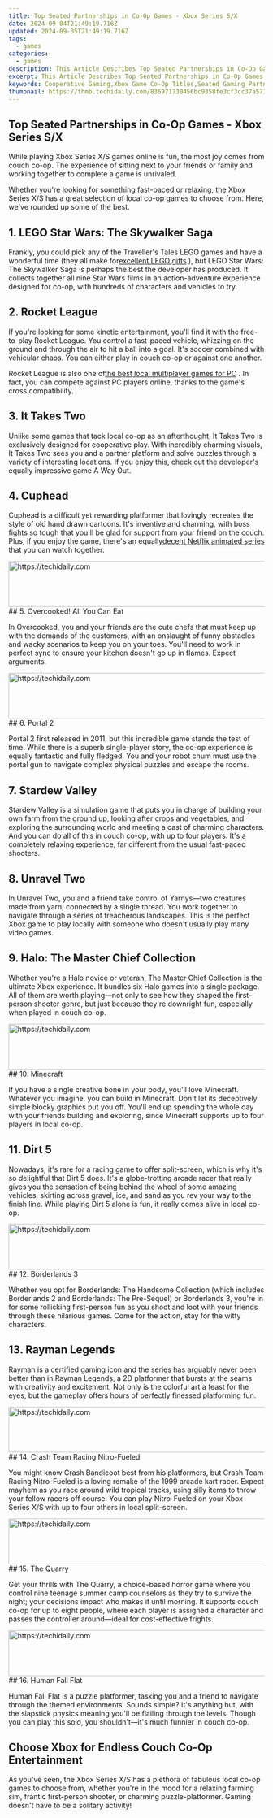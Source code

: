 ```yaml
---
title: Top Seated Partnerships in Co-Op Games - Xbox Series S/X
date: 2024-09-04T21:49:19.716Z
updated: 2024-09-05T21:49:19.716Z
tags:
  - games
categories:
  - games
description: This Article Describes Top Seated Partnerships in Co-Op Games - Xbox Series S/X
excerpt: This Article Describes Top Seated Partnerships in Co-Op Games - Xbox Series S/X
keywords: Cooperative Gaming,Xbox Game Co-Op Titles,Seated Gaming Partnership,Co-Op Strategy Games,Xbox Series X Gaming Partnerships,Solo Vs. Co-Op Game Experience,Next-Gen Cooperative Play
thumbnail: https://thmb.techidaily.com/836971730456bc9358fe3cf3cc37a571dba17728e808122dfec490930e9df565.jpg
---
```


## Top Seated Partnerships in Co-Op Games - Xbox Series S/X

 While playing Xbox Series X/S games online is fun, the most joy comes from couch co-op. The experience of sitting next to your friends or family and working together to complete a game is unrivaled.

 Whether you're looking for something fast-paced or relaxing, the Xbox Series X/S has a great selection of local co-op games to choose from. Here, we've rounded up some of the best.

## 1. LEGO Star Wars: The Skywalker Saga

 Frankly, you could pick any of the Traveller's Tales LEGO games and have a wonderful time (they all make for[excellent LEGO gifts](https://www.makeuseof.com/tag/best-lego-gifts/) ), but LEGO Star Wars: The Skywalker Saga is perhaps the best the developer has produced. It collects together all nine Star Wars films in an action-adventure experience designed for co-op, with hundreds of characters and vehicles to try.

## 2. Rocket League

 If you're looking for some kinetic entertainment, you'll find it with the free-to-play Rocket League. You control a fast-paced vehicle, whizzing on the ground and through the air to hit a ball into a goal. It's soccer combined with vehicular chaos. You can either play in couch co-op or against one another.

 Rocket League is also one of[the best local multiplayer games for PC](https://www.makeuseof.com/tag/7-best-couch-co-op-games-pc/) . In fact, you can compete against PC players online, thanks to the game's cross compatibility.

## 3. It Takes Two

 Unlike some games that tack local co-op as an afterthought, It Takes Two is exclusively designed for cooperative play. With incredibly charming visuals, It Takes Two sees you and a partner platform and solve puzzles through a variety of interesting locations. If you enjoy this, check out the developer's equally impressive game A Way Out.

## 4. Cuphead

 Cuphead is a difficult yet rewarding platformer that lovingly recreates the style of old hand drawn cartoons. It's inventive and charming, with boss fights so tough that you'll be glad for support from your friend on the couch. Plus, if you enjoy the game, there's an equally[decent Netflix animated series](https://www.makeuseof.com/tag/animated-shows-adults-netflix/) that you can watch together.

<!-- affiliate ads begin -->
<a href="https://appsumo.8odi.net/c/5597632/2037359/7443" target="_top" id="2037359">
  <img src="//a.impactradius-go.com/display-ad/7443-2037359" border="0" alt="https://techidaily.com" width="728" height="90"/>
</a>
<img height="0" width="0" src="https://appsumo.8odi.net/i/5597632/2037359/7443" style="position:absolute;visibility:hidden;" border="0" />
<!-- affiliate ads end -->
## 5. Overcooked! All You Can Eat

 In Overcooked, you and your friends are the cute chefs that must keep up with the demands of the customers, with an onslaught of funny obstacles and wacky scenarios to keep you on your toes. You'll need to work in perfect sync to ensure your kitchen doesn't go up in flames. Expect arguments.

<!-- affiliate ads begin -->
<a href="https://aligracehair.sjv.io/c/5597632/1959712/19272" target="_top" id="1959712">
  <img src="//a.impactradius-go.com/display-ad/19272-1959712" border="0" alt="https://techidaily.com" width="728" height="90"/>
</a>
<img height="0" width="0" src="https://aligracehair.sjv.io/i/5597632/1959712/19272" style="position:absolute;visibility:hidden;" border="0" />
<!-- affiliate ads end -->
## 6. Portal 2

 Portal 2 first released in 2011, but this incredible game stands the test of time. While there is a superb single-player story, the co-op experience is equally fantastic and fully fledged. You and your robot chum must use the portal gun to navigate complex physical puzzles and escape the rooms.

## 7. Stardew Valley

 Stardew Valley is a simulation game that puts you in charge of building your own farm from the ground up, looking after crops and vegetables, and exploring the surrounding world and meeting a cast of charming characters. And you can do all of this in couch co-op, with up to four players. It's a completely relaxing experience, far different from the usual fast-paced shooters.

## 8. Unravel Two

 In Unravel Two, you and a friend take control of Yarnys—two creatures made from yarn, connected by a single thread. You work together to navigate through a series of treacherous landscapes. This is the perfect Xbox game to play locally with someone who doesn't usually play many video games.

## 9. Halo: The Master Chief Collection

 Whether you're a Halo novice or veteran, The Master Chief Collection is the ultimate Xbox experience. It bundles six Halo games into a single package. All of them are worth playing—not only to see how they shaped the first-person shooter genre, but just because they're downright fun, especially when played in couch co-op.

<!-- affiliate ads begin -->
<a href="https://appsumo.8odi.net/c/5597632/2082521/7443" target="_top" id="2082521">
  <img src="//a.impactradius-go.com/display-ad/7443-2082521" border="0" alt="https://techidaily.com" width="728" height="90"/>
</a>
<img height="0" width="0" src="https://appsumo.8odi.net/i/5597632/2082521/7443" style="position:absolute;visibility:hidden;" border="0" />
<!-- affiliate ads end -->
## 10. Minecraft

 If you have a single creative bone in your body, you'll love Minecraft. Whatever you imagine, you can build in Minecraft. Don't let its deceptively simple blocky graphics put you off. You'll end up spending the whole day with your friends building and exploring, since Minecraft supports up to four players in local co-op.

## 11. Dirt 5

 Nowadays, it's rare for a racing game to offer split-screen, which is why it's so delightful that Dirt 5 does. It's a globe-trotting arcade racer that really gives you the sensation of being behind the wheel of some amazing vehicles, skirting across gravel, ice, and sand as you rev your way to the finish line. While playing Dirt 5 alone is fun, it really comes alive in local co-op.

<!-- affiliate ads begin -->
<a href="https://appsumo.8odi.net/c/5597632/2123750/7443" target="_top" id="2123750">
  <img src="//a.impactradius-go.com/display-ad/7443-2123750" border="0" alt="https://techidaily.com" width="728" height="90"/>
</a>
<img height="0" width="0" src="https://appsumo.8odi.net/i/5597632/2123750/7443" style="position:absolute;visibility:hidden;" border="0" />
<!-- affiliate ads end -->
## 12. Borderlands 3

 Whether you opt for Borderlands: The Handsome Collection (which includes Borderlands 2 and Borderlands: The Pre-Sequel) or Borderlands 3, you're in for some rollicking first-person fun as you shoot and loot with your friends through these hilarious games. Come for the action, stay for the witty characters.

## 13. Rayman Legends

 Rayman is a certified gaming icon and the series has arguably never been better than in Rayman Legends, a 2D platformer that bursts at the seams with creativity and excitement. Not only is the colorful art a feast for the eyes, but the gameplay offers hours of perfectly finessed platforming fun.

<!-- affiliate ads begin -->
<a href="https://imp.i357552.net/c/5597632/1006793/11832" target="_top" id="1006793">
  <img src="//a.impactradius-go.com/display-ad/11832-1006793" border="0" alt="https://techidaily.com" width="728" height="90"/>
</a>
<img height="0" width="0" src="https://imp.i357552.net/i/5597632/1006793/11832" style="position:absolute;visibility:hidden;" border="0" />
<!-- affiliate ads end -->
## 14. Crash Team Racing Nitro-Fueled

 You might know Crash Bandicoot best from his platformers, but Crash Team Racing Nitro-Fueled is a loving remake of the 1999 arcade kart racer. Expect mayhem as you race around wild tropical tracks, using silly items to throw your fellow racers off course. You can play Nitro-Fueled on your Xbox Series X/S with up to four others in local split-screen.

<!-- affiliate ads begin -->
<a href="https://appsumo.8odi.net/c/5597632/2049370/7443" target="_top" id="2049370">
  <img src="//a.impactradius-go.com/display-ad/7443-2049370" border="0" alt="https://techidaily.com" width="728" height="90"/>
</a>
<img height="0" width="0" src="https://appsumo.8odi.net/i/5597632/2049370/7443" style="position:absolute;visibility:hidden;" border="0" />
<!-- affiliate ads end -->
## 15. The Quarry

 Get your thrills with The Quarry, a choice-based horror game where you control nine teenage summer camp counselors as they try to survive the night; your decisions impact who makes it until morning. It supports couch co-op for up to eight people, where each player is assigned a character and passes the controller around—ideal for cost-effective frights.

<!-- affiliate ads begin -->
<a href="https://appsumo.8odi.net/c/5597632/2111982/7443" target="_top" id="2111982">
  <img src="//a.impactradius-go.com/display-ad/7443-2111982" border="0" alt="https://techidaily.com" width="728" height="90"/>
</a>
<img height="0" width="0" src="https://appsumo.8odi.net/i/5597632/2111982/7443" style="position:absolute;visibility:hidden;" border="0" />
<!-- affiliate ads end -->
## 16. Human Fall Flat

 Human Fall Flat is a puzzle platformer, tasking you and a friend to navigate through the themed environments. Sounds simple? It's anything but, with the slapstick physics meaning you'll be flailing through the levels. Though you can play this solo, you shouldn't—it's much funnier in couch co-op.

## Choose Xbox for Endless Couch Co-Op Entertainment

 As you've seen, the Xbox Series X/S has a plethora of fabulous local co-op games to choose from, whether you're in the mood for a relaxing farming sim, frantic first-person shooter, or charming puzzle-platformer. Gaming doesn't have to be a solitary activity!


<ins class="adsbygoogle"
     style="display:block"
     data-ad-format="autorelaxed"
     data-ad-client="ca-pub-7571918770474297"
     data-ad-slot="1223367746"></ins>



<ins class="adsbygoogle"
     style="display:block"
     data-ad-client="ca-pub-7571918770474297"
     data-ad-slot="8358498916"
     data-ad-format="auto"
     data-full-width-responsive="true"></ins>


